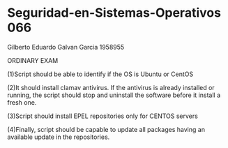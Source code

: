 # Seguridad-en-Sistemas-Operativos 066
Gilberto Eduardo Galvan Garcia 1958955

ORDINARY EXAM

(1)Script should be able to identify if the OS is Ubuntu or CentOS

(2)It should install clamav antivirus. If the antivirus is already installed or running, the script should stop and uninstall the software before it install a fresh one.

(3)Script should install EPEL repositories only for CENTOS servers

(4)Finally, script should be capable to update all packages having an available update in the repositories.
